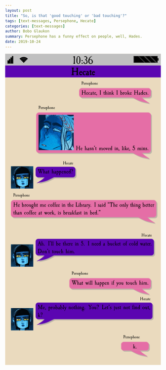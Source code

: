 ```yaml
---
layout: post
title: "So, is that 'good touching' or 'bad touching'?"
tags: [text-messages, Persephone, Hecate]
categories: [text-messages]
author: Bobo Glaukon
summary: Persephone has a funny effect on people, well, Hades.
date: 2019-10-24
---
```



![/assets/img/broke-hades.png](/assets/img/broke-hades.png)



